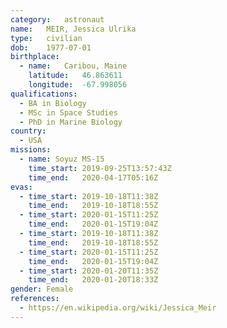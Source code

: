 ```yaml
---
category:	astronaut
name:	MEIR, Jessica Ulrika
type:	civilian
dob:	1977-07-01
birthplace:
  - name:	Caribou, Maine
    latitude:	46.863611
    longitude:	-67.998056
qualifications:
  - BA in Biology
  - MSc in Space Studies
  - PhD in Marine Biology
country:
  - USA
missions:
  - name: Soyuz MS-15
    time_start: 2019-09-25T13:57:43Z
    time_end:   2020-04-17T05:16Z
evas:
  - time_start: 2019-10-18T11:38Z
    time_end:   2019-10-18T18:55Z
  - time_start: 2020-01-15T11:25Z
    time_end:   2020-01-15T19:04Z
  - time_start: 2019-10-18T11:38Z
    time_end:   2019-10-18T18:55Z
  - time_start: 2020-01-15T11:25Z
    time_end:   2020-01-15T19:04Z
  - time_start: 2020-01-20T11:35Z
    time_end:   2020-01-20T18:33Z
gender:	Female
references:
  - https://en.wikipedia.org/wiki/Jessica_Meir
---
```

